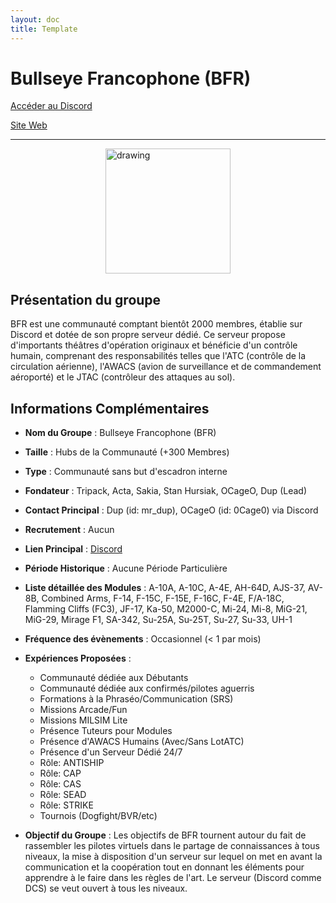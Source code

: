 ```yaml
---
layout: doc
title: Template
---
```


# Bullseye Francophone (BFR)

[Accéder au Discord](https://discord.gg/8mpyQxPaZf)

[Site Web](https://bullseye-francophone.fr/)

---
<img src="/commus_img/bfr.png" alt="drawing" width="200" style="display: block; margin-left: auto; margin-right: auto;"/>

## Présentation du groupe

BFR est une communauté comptant bientôt 2000 membres, établie sur Discord et dotée de son propre serveur dédié. Ce serveur propose d'importants théâtres d'opération originaux et bénéficie d'un contrôle humain, comprenant des responsabilités telles que l'ATC (contrôle de la circulation aérienne), l'AWACS (avion de surveillance et de commandement aéroporté) et le JTAC (contrôleur des attaques au sol).

## Informations Complémentaires

- **Nom du Groupe** : Bullseye Francophone (BFR)
- **Taille** : Hubs de la Communauté (+300 Membres)
- **Type** : Communauté sans but d'escadron interne
- **Fondateur** : Tripack, Acta, Sakia, Stan Hursiak, OCageO, Dup (Lead)
- **Contact Principal** : Dup (id: mr_dup), OCageO (id: 0Cage0) via Discord
- **Recrutement** : Aucun
- **Lien Principal** : [Discord](https://discord.gg/8mpyQxPaZf)
- **Période Historique** : Aucune Période Particulière
- **Liste détaillée des Modules** : A-10A, A-10C, A-4E, AH-64D, AJS-37, AV-8B, Combined Arms, F-14, F-15C, F-15E, F-16C, F-4E, F/A-18C, Flamming Cliffs (FC3), JF-17, Ka-50, M2000-C, Mi-24, Mi-8, MiG-21, MiG-29, Mirage F1, SA-342, Su-25A, Su-25T, Su-27, Su-33, UH-1
- **Fréquence des évènements** : Occasionnel (< 1 par mois)
- **Expériences Proposées** :
  - Communauté dédiée aux Débutants
  - Communauté dédiée aux confirmés/pilotes aguerris
  - Formations à la Phraséo/Communication (SRS)
  - Missions Arcade/Fun
  - Missions MILSIM Lite
  - Présence Tuteurs pour Modules
  - Présence d'AWACS Humains (Avec/Sans LotATC)
  - Présence d'un Serveur Dédié 24/7
  - Rôle: ANTISHIP
  - Rôle: CAP
  - Rôle: CAS
  - Rôle: SEAD
  - Rôle: STRIKE
  - Tournois (Dogfight/BVR/etc)

- **Objectif du Groupe** : Les objectifs de BFR tournent autour du fait de rassembler les pilotes virtuels dans le partage de connaissances à tous niveaux, la mise à disposition d'un serveur sur lequel on met en avant la communication et la coopération tout en donnant les éléments pour apprendre à le faire dans les règles de l'art. Le serveur (Discord comme DCS) se veut ouvert à tous les niveaux.

